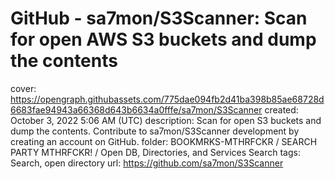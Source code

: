 # GitHub - sa7mon/S3Scanner: Scan for open AWS S3 buckets and dump the contents

cover: https://opengraph.githubassets.com/775dae094fb2d41ba398b85ae68728d6683fae94943a66368d643b6634a0fffe/sa7mon/S3Scanner
created: October 3, 2022 5:06 AM (UTC)
description: Scan for open S3 buckets and dump the contents. Contribute to sa7mon/S3Scanner development by creating an account on GitHub.
folder: BOOKMRKS-MTHRFCKR / SEARCH PARTY MTHRFCKR! / Open DB, Directories, and Services Search
tags: Search, open directory
url: https://github.com/sa7mon/S3Scanner